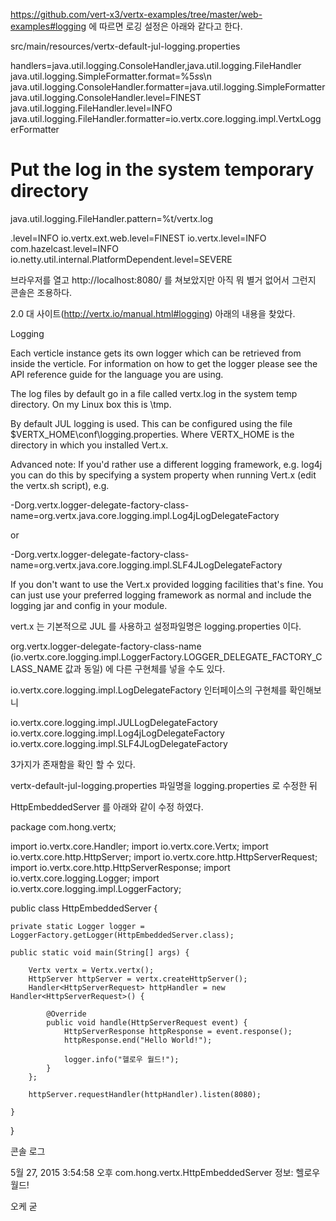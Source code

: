 https://github.com/vert-x3/vertx-examples/tree/master/web-examples#logging 에 따르면
로깅 설정은 아래와 같다고 한다.

src/main/resources/vertx-default-jul-logging.properties 


handlers=java.util.logging.ConsoleHandler,java.util.logging.FileHandler
java.util.logging.SimpleFormatter.format=%5$s %6$s\n
java.util.logging.ConsoleHandler.formatter=java.util.logging.SimpleFormatter
java.util.logging.ConsoleHandler.level=FINEST
java.util.logging.FileHandler.level=INFO
java.util.logging.FileHandler.formatter=io.vertx.core.logging.impl.VertxLoggerFormatter

# Put the log in the system temporary directory
java.util.logging.FileHandler.pattern=%t/vertx.log

.level=INFO
io.vertx.ext.web.level=FINEST
io.vertx.level=INFO
com.hazelcast.level=INFO
io.netty.util.internal.PlatformDependent.level=SEVERE



브라우저를 열고 http://localhost:8080/ 를 쳐보았지만 아직 뭐 별거 없어서 그런지 콘솔은 조용하다.




2.0 대 사이트(http://vertx.io/manual.html#logging) 아래의 내용을 찾았다.


Logging

Each verticle instance gets its own logger which can be retrieved from inside the verticle. For information on how to get the logger please see the API reference guide for the language you are using.

The log files by default go in a file called vertx.log in the system temp directory. On my Linux box this is \tmp.

By default JUL logging is used. This can be configured using the file $VERTX_HOME\conf\logging.properties. Where VERTX_HOME is the directory in which you installed Vert.x.

Advanced note: If you'd rather use a different logging framework, e.g. log4j you can do this by specifying a system property when running Vert.x (edit the vertx.sh script), e.g.

-Dorg.vertx.logger-delegate-factory-class-name=org.vertx.java.core.logging.impl.Log4jLogDelegateFactory

or

-Dorg.vertx.logger-delegate-factory-class-name=org.vertx.java.core.logging.impl.SLF4JLogDelegateFactory

If you don't want to use the Vert.x provided logging facilities that's fine. You can just use your preferred logging framework as normal and include the logging jar and config in your module. 


vert.x 는 기본적으로 JUL 를 사용하고 설정파일명은 logging.properties 이다.

org.vertx.logger-delegate-factory-class-name
(io.vertx.core.logging.impl.LoggerFactory.LOGGER_DELEGATE_FACTORY_CLASS_NAME 값과 동일) 에 다른 구현체를 넣을 수도 있다.

io.vertx.core.logging.impl.LogDelegateFactory 인터페이스의 구현체를 확인해보니

io.vertx.core.logging.impl.JULLogDelegateFactory
io.vertx.core.logging.impl.Log4jLogDelegateFactory
io.vertx.core.logging.impl.SLF4JLogDelegateFactory

3가지가 존재함을 확인 할 수 있다.



vertx-default-jul-logging.properties 파일명을 logging.properties 로 수정한 뒤

HttpEmbeddedServer 를 아래와 같이 수정 하였다.


package com.hong.vertx;

import io.vertx.core.Handler;
import io.vertx.core.Vertx;
import io.vertx.core.http.HttpServer;
import io.vertx.core.http.HttpServerRequest;
import io.vertx.core.http.HttpServerResponse;
import io.vertx.core.logging.Logger;
import io.vertx.core.logging.impl.LoggerFactory;

public class HttpEmbeddedServer {

	private static Logger logger = LoggerFactory.getLogger(HttpEmbeddedServer.class);

	public static void main(String[] args) {

		Vertx vertx = Vertx.vertx();
		HttpServer httpServer = vertx.createHttpServer();
		Handler<HttpServerRequest> httpHandler = new Handler<HttpServerRequest>() {

			@Override
			public void handle(HttpServerRequest event) {
				HttpServerResponse httpResponse = event.response();
				httpResponse.end("Hello World!");

				logger.info("헬로우 월드!");
			}
		};

		httpServer.requestHandler(httpHandler).listen(8080);

	}

}
 



콘솔 로그

5월 27, 2015 3:54:58 오후 com.hong.vertx.HttpEmbeddedServer
정보: 헬로우 월드!



오케 굳

